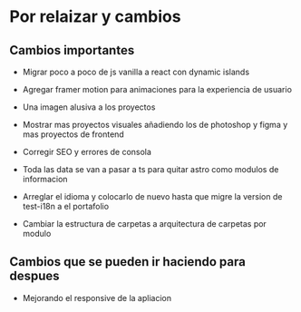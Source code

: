 # Por relaizar y cambios

## Cambios importantes

- Migrar poco a poco de js vanilla a react con dynamic islands

- Agregar framer motion para animaciones para la experiencia de usuario

- Una imagen alusiva a los proyectos

- Mostrar mas proyectos visuales añadiendo los de photoshop y figma y mas proyectos de frontend

- Corregir SEO y errores de consola

- Toda las data se van a pasar a ts para quitar astro como modulos de informacion

- Arreglar el idioma y colocarlo de nuevo hasta que migre la version de test-i18n a el portafolio

- Cambiar la estructura de carpetas a arquitectura de carpetas por modulo 

## Cambios que se pueden ir haciendo para despues

- Mejorando el responsive de la apliacion
